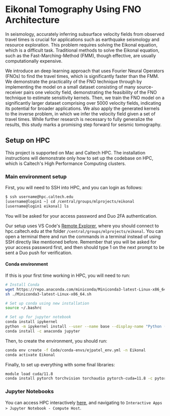 # Eikonal Tomography Using FNO Architecture

In seismology, accurately inferring subsurface velocity fields from observed travel times
is crucial for applications such as earthquake seismology and resource exploration. This
problem requires solving the Eikonal equation, which is a difficult task. Traditional methods
to solve the Eikonal equation, such as the Fast-Marching-Method (FMM), though effective,
are usually computationally expensive. 

We introduce an deep learning approach that uses
Fourier Neural Operators (FNOs) to find the travel times, which is significantly faster than
the FMM. We demonstrate the practicality of the FNO technique through by implementing
the model on a small dataset consisting of many source-receiver pairs one velocity field,
demonstrating the feasibility of the FNO technique to estimate sensitivity kernels. Then,
we train the FNO model on a significantly larger dataset comprising over 5000 velocity
fields, indicating its potential for broader applications. We also apply the generated kernels
to the inverse problem, in which we infer the velocity field given a set of travel times.
While further research is necessary to fully generalize the results, this study marks a
promising step forward for seismic tomography.

## Setup on HPC

This project is supported on Mac and Caltech HPC. The installation instructions will demonstrate only how to set up the codebase on HPC, which is Caltech's High Performance Computing clusters.

### Main environment setup

First, you will need to SSH into HPC, and you can login as follows:

```sh
$ ssh username@hpc.caltech.edu
[username@login1 ~] cd /central/groups/mlprojects/eikonal
[username@login1 eikonal] ls
```

You will be asked for your access password and Duo 2FA authentication.

Our setup uses VS Code's [Remote Explorer](https://code.visualstudio.com/docs/remote/ssh), where you should connect to hpc.caltech.edu at the folder `/central/groups/mlprojects/eikonal`. You can open a terminal there and run the commands in a terminal instead of using SSH directly like mentioned before. Remember that you will be asked for your access password first, and then should type 1 on the next prompt to be sent a Duo push for verification.

#### Conda environment

If this is your first time working in HPC, you will need to run:
```sh
# Install Conda
wget https://repo.anaconda.com/miniconda/Miniconda3-latest-Linux-x86_64.sh
sh ./Miniconda3-latest-Linux-x86_64.sh

# Set up conda using new installation
source ~/.bashrc

# Set up for jupyter notebook
conda install ipykernel
python -m ipykernel install --user --name base --display-name "Python (base)"
conda install -c anaconda jupyter
```

Then, to create the environment, you should run:

```sh
conda env create -f Code/conda-envs/ejpatel_env.yml -n Eikonal
conda activate Eikonal
```

Finally, to set up everything with some final libraries:

```sh
module load cuda/11.8
conda install pytorch torchvision torchaudio pytorch-cuda=11.8 -c pytorch -c nvidia
```

### Jupyter Notebooks

You can access HPC interactively [here](https://interactive.hpc.caltech.edu/), and navigating to `Interactive Apps > Jupyter Notebook - Compute Host`.

